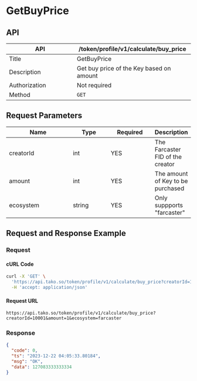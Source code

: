# GetBuyPrice

## API

<table><thead><tr><th width="169">API</th><th>/token/profile/v1/calculate/buy_price</th></tr></thead><tbody><tr><td>Title</td><td>GetBuyPrice</td></tr><tr><td>Description</td><td>Get buy price of the Key based on amount</td></tr><tr><td>Authorization</td><td>Not required</td></tr><tr><td>Method</td><td><code>GET</code></td></tr></tbody></table>

## Request Parameters

<table><thead><tr><th width="178">Name</th><th width="99">Type</th><th width="113">Required</th><th>Description</th></tr></thead><tbody><tr><td>creatorId</td><td>int</td><td>YES</td><td>The Farcaster FID of the creator</td></tr><tr><td>amount</td><td>int</td><td>YES</td><td>The amount of Key to be purchased</td></tr><tr><td>ecosystem</td><td>string</td><td>YES</td><td>Only suppports "farcaster"</td></tr></tbody></table>

## Request and Response Example

### Request

#### cURL Code

```bash
curl -X 'GET' \
  'https://api.tako.so/token/profile/v1/calculate/buy_price?creatorId=10001&amount=1&ecosystem=farcaster' \
  -H 'accept: application/json'
```

#### Request URL

`https://api.tako.so/token/profile/v1/calculate/buy_price?creatorId=10001&amount=1&ecosystem=farcaster`

### Response

```json
{
  "code": 0,
  "ts": "2023-12-22 04:05:33.80184",
  "msg": "OK",
  "data": 127083333333334
}
```
